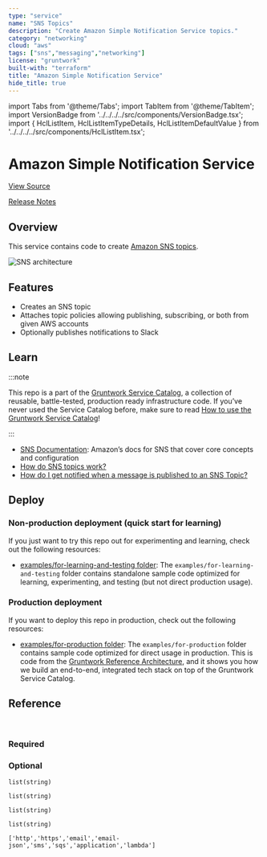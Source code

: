```yaml
---
type: "service"
name: "SNS Topics"
description: "Create Amazon Simple Notification Service topics."
category: "networking"
cloud: "aws"
tags: ["sns","messaging","networking"]
license: "gruntwork"
built-with: "terraform"
title: "Amazon Simple Notification Service"
hide_title: true
---
```


import Tabs from '@theme/Tabs';
import TabItem from '@theme/TabItem';
import VersionBadge from '../../../../src/components/VersionBadge.tsx';
import { HclListItem, HclListItemTypeDetails, HclListItemDefaultValue } from '../../../../src/components/HclListItem.tsx';

<VersionBadge version="0.85.0" lastModifiedVersion="0.85.0"/>

# Amazon Simple Notification Service


<a href="https://github.com/gruntwork-io/terraform-aws-service-catalog/tree/master/modules/networking/sns-topics" className="link-button">View Source</a>

<a href="https://github.com/gruntwork-io/terraform-aws-service-catalog/releases?q=networking%2Fsns-topics" className="link-button" title="Release notes for only the service catalog versions which impacted this service.">Release Notes</a>

## Overview

This service contains code to create [Amazon SNS topics](https://aws.amazon.com/sns/).

![SNS architecture](/img/reference/services/networking/sns-architecture.png)

## Features

*   Creates an SNS topic
*   Attaches topic policies allowing publishing, subscribing, or both from given AWS accounts
*   Optionally publishes notifications to Slack

## Learn

:::note

This repo is a part of the [Gruntwork Service Catalog](https://github.com/gruntwork-io/terraform-aws-service-catalog/),
a collection of reusable, battle-tested, production ready infrastructure code.
If you’ve never used the Service Catalog before, make sure to read
[How to use the Gruntwork Service Catalog](https://docs.gruntwork.io/reference/services/intro/overview)!

:::

*   [SNS Documentation](https://docs.aws.amazon.com/sns/): Amazon’s docs for SNS that cover core concepts and configuration
*   [How do SNS topics work?](https://github.com/gruntwork-io/terraform-aws-service-catalog/tree/master/modules/networking/sns-topics/core-concepts.md#how-do-sns-topics-work)
*   [How do I get notified when a message is published to an SNS Topic?](https://github.com/gruntwork-io/terraform-aws-service-catalog/tree/master/modules/networking/sns-topics/core-concepts.md#how-do-i-get-notified)

## Deploy

### Non-production deployment (quick start for learning)

If you just want to try this repo out for experimenting and learning, check out the following resources:

*   [examples/for-learning-and-testing folder](https://github.com/gruntwork-io/terraform-aws-service-catalog/tree/master/examples/for-learning-and-testing): The
    `examples/for-learning-and-testing` folder contains standalone sample code optimized for learning, experimenting, and
    testing (but not direct production usage).

### Production deployment

If you want to deploy this repo in production, check out the following resources:

*   [examples/for-production folder](https://github.com/gruntwork-io/terraform-aws-service-catalog/tree/master/examples/for-production): The `examples/for-production` folder contains sample code
    optimized for direct usage in production. This is code from the
    [Gruntwork Reference Architecture](https://gruntwork.io/reference-architecture), and it shows you how we build an
    end-to-end, integrated tech stack on top of the Gruntwork Service Catalog.

## Reference

<Tabs>
<TabItem value="inputs" label="Inputs" default>

<br/>

### Required

<HclListItem name="name" description="The name of the SNS topic" requirement="required" type="string">
</HclListItem>

### Optional

<HclListItem name="allow_publish_accounts" description="A list of IAM ARNs that will be given the rights to publish to the SNS topic." requirement="optional" type="list">
<HclListItemTypeDetails>

```hcl
list(string)
```

</HclListItemTypeDetails>
<HclListItemDefaultValue defaultValue="[]"/>
</HclListItem>

<HclListItem name="allow_publish_services" description="A list of AWS services that will be given the rights to publish to the SNS topic." requirement="optional" type="list">
<HclListItemTypeDetails>

```hcl
list(string)
```

</HclListItemTypeDetails>
<HclListItemDefaultValue defaultValue="[]"/>
</HclListItem>

<HclListItem name="allow_subscribe_accounts" description="A list of IAM ARNs that will be given the rights to subscribe to the SNS topic." requirement="optional" type="list">
<HclListItemTypeDetails>

```hcl
list(string)
```

</HclListItemTypeDetails>
<HclListItemDefaultValue defaultValue="[]"/>
</HclListItem>

<HclListItem name="allow_subscribe_protocols" description="A list of protocols that can be used to subscribe to the SNS topic." requirement="optional" type="list">
<HclListItemTypeDetails>

```hcl
list(string)
```

</HclListItemTypeDetails>
<HclListItemDefaultValue>

```hcl
['http','https','email','email-json','sms','sqs','application','lambda']
```

</HclListItemDefaultValue>
</HclListItem>

<HclListItem name="create_resources" description="Set to false to have this module create no resources. This weird parameter exists solely because Terraform does not support conditional modules. Therefore, this is a hack to allow you to conditionally decide if the resources should be created or not." requirement="optional" type="bool">
<HclListItemDefaultValue defaultValue="true"/>
</HclListItem>

<HclListItem name="display_name" description="The display name of the SNS topic" requirement="optional" type="string">
<HclListItemDefaultValue defaultValue=""/>
</HclListItem>

<HclListItem name="kms_master_key_id" description="The ID of an AWS-managed customer master key (CMK) for Amazon SNS or a custom CMK" requirement="optional" type="string">
<HclListItemDefaultValue defaultValue="alias/aws/sns"/>
</HclListItem>

<HclListItem name="slack_webhook_url" description="Send topic notifications to this Slack Webhook URL (e.g., https://hooks.slack.com/services/FOO/BAR/BAZ)." requirement="optional" type="string">
<HclListItemDefaultValue defaultValue="null"/>
</HclListItem>

</TabItem>
<TabItem value="outputs" label="Outputs">

<br/>

<HclListItem name="topic_arn" description="The ARN of the SNS topic.">
</HclListItem>

</TabItem>
</Tabs>


<!-- ##DOCS-SOURCER-START
{"sourcePlugin":"service-catalog-api","hash":"6f7944147842a937f41789aec6e78f2b"}
##DOCS-SOURCER-END -->
